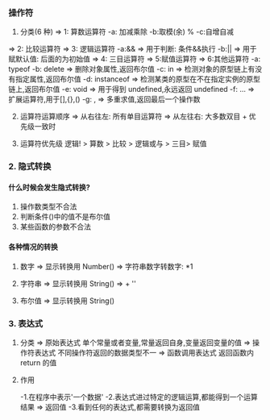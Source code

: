 ### 操作符

1. 分类(6 种)
   => 1: 算数运算符
   -a: 加减乘除
   -b:取模(余) %
   -c:自增自减

=> 2: 比较运算符
=> 3: 逻辑运算符
-a:&& => 用于判断: 条件&&执行
-b:|| => 用于赋默认值: 后面的为初始值
=> 4: 三目运算符
=> 5:赋值运算符
=> 6:其他运算符
-a: typeof
-b: delete => 删除对象属性,返回布尔值
-c: in => 检测对象的原型链上有没有指定属性,返回布尔值
-d: instanceof => 检测某类的原型在不在指定实例的原型链上,返回布尔值
-e: void => 用于得到 undefined,永远返回 undefined
-f: ... => 扩展运算符,用于[],{},()
-g: , => 多重求值,返回最后一个操作数

2. 运算符运算顺序
   => 从右往左: 所有单目运算符
   => 从左往右: 大多数双目 + 优先级一致时

3. 运算符优先级
   逻辑! > 算数 > 比较 > 逻辑或与 > 三目> 赋值

### 2. 隐式转换

#### 什么时候会发生隐式转换?

1. 操作数类型不合法
2. 判断条件()中的值不是布尔值
3. 某些函数的参数不合法

#### 各种情况的转换

1. 数字
   => 显示转换用 Number()
   => 字符串数字转数字: \*1

2. 字符串
   => 显示转换用 String()
   => + ''

3. 布尔值
   => 显示转换用 String()

### 3. 表达式

1. 分类
   => 原始表达式
   单个常量或者变量,常量返回自身,变量返回变量的值
   => 操作符表达式
   不同操作符返回的数据类型不一
   => 函数调用表达式
   返回函数内 return 的值

2. 作用

   -1.在程序中表示'一个数据'
   -2.表达式进过特定的逻辑运算,都能得到一个运算结果 => 返回值
   -3.看到任何的表达式,都需要转换为返回值

   